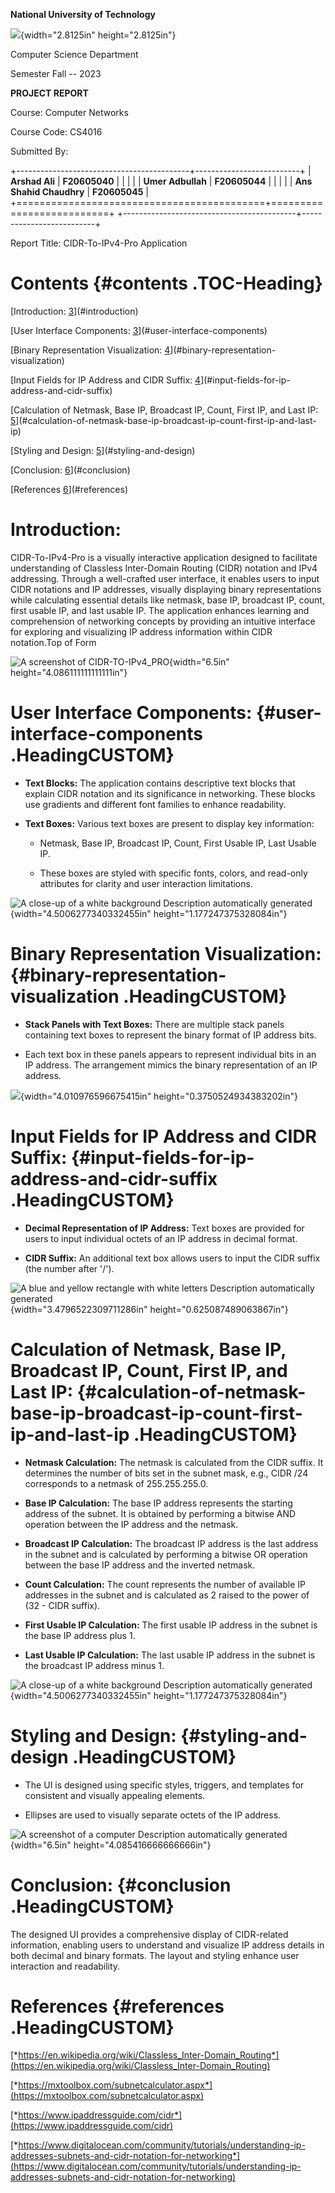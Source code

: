 **National University of Technology**

![](./image1.png){width="2.8125in" height="2.8125in"}

Computer Science Department

Semester Fall -- 2023

**PROJECT REPORT**

Course: Computer Networks

Course Code: CS4016

Submitted By:

+-------------------------------------------+--------------------------+
| **Arshad Ali**                            | **F20605040**            |
|                                           |                          |
| **Umer Adbullah**                         | **F20605044**            |
|                                           |                          |
| **Ans Shahid Chaudhry**                   | **F20605045**            |
+===========================================+==========================+
+-------------------------------------------+--------------------------+

Report Title: CIDR-To-IPv4-Pro Application

# Contents {#contents .TOC-Heading}

[Introduction: [3](#introduction)](#introduction)

[User Interface Components:
[3](#user-interface-components)](#user-interface-components)

[Binary Representation Visualization:
[4](#binary-representation-visualization)](#binary-representation-visualization)

[Input Fields for IP Address and CIDR Suffix:
[4](#input-fields-for-ip-address-and-cidr-suffix)](#input-fields-for-ip-address-and-cidr-suffix)

[Calculation of Netmask, Base IP, Broadcast IP, Count, First IP, and
Last IP:
[5](#calculation-of-netmask-base-ip-broadcast-ip-count-first-ip-and-last-ip)](#calculation-of-netmask-base-ip-broadcast-ip-count-first-ip-and-last-ip)

[Styling and Design: [5](#styling-and-design)](#styling-and-design)

[Conclusion: [6](#conclusion)](#conclusion)

[References [6](#references)](#references)

# Introduction: 

CIDR-To-IPv4-Pro is a visually interactive application designed to
facilitate understanding of Classless Inter-Domain Routing (CIDR)
notation and IPv4 addressing. Through a well-crafted user interface, it
enables users to input CIDR notations and IP addresses, visually
displaying binary representations while calculating essential details
like netmask, base IP, broadcast IP, count, first usable IP, and last
usable IP. The application enhances learning and comprehension of
networking concepts by providing an intuitive interface for exploring
and visualizing IP address information within CIDR notation.Top of Form

![A screenshot of CIDR-TO-IPv4_PRO](./image2.png){width="6.5in"
height="4.086111111111111in"}

# User Interface Components: {#user-interface-components .HeadingCUSTOM}

-   **Text Blocks:** The application contains descriptive text blocks
    that explain CIDR notation and its significance in networking. These
    blocks use gradients and different font families to enhance
    readability.

-   **Text Boxes:** Various text boxes are present to display key
    information:

    -   Netmask, Base IP, Broadcast IP, Count, First Usable IP, Last
        Usable IP.

    -   These boxes are styled with specific fonts, colors, and
        read-only attributes for clarity and user interaction
        limitations.

![A close-up of a white background Description automatically
generated](./image3.png){width="4.5006277340332455in"
height="1.177247375328084in"}

# Binary Representation Visualization: {#binary-representation-visualization .HeadingCUSTOM}

-   **Stack Panels with Text Boxes:** There are multiple stack panels
    containing text boxes to represent the binary format of IP address
    bits.

-   Each text box in these panels appears to represent individual bits
    in an IP address. The arrangement mimics the binary representation
    of an IP address.

![](./image4.png){width="4.010976596675415in"
height="0.3750524934383202in"}

# Input Fields for IP Address and CIDR Suffix: {#input-fields-for-ip-address-and-cidr-suffix .HeadingCUSTOM}

-   **Decimal Representation of IP Address:** Text boxes are provided
    for users to input individual octets of an IP address in decimal
    format.

-   **CIDR Suffix:** An additional text box allows users to input the
    CIDR suffix (the number after \'/\').

![A blue and yellow rectangle with white letters Description
automatically
generated](./image5.png){width="3.4796522309711286in"
height="0.625087489063867in"}

# Calculation of Netmask, Base IP, Broadcast IP, Count, First IP, and Last IP: {#calculation-of-netmask-base-ip-broadcast-ip-count-first-ip-and-last-ip .HeadingCUSTOM}

-   **Netmask Calculation:** The netmask is calculated from the CIDR
    suffix. It determines the number of bits set in the subnet mask,
    e.g., CIDR /24 corresponds to a netmask of 255.255.255.0.

-   **Base IP Calculation:** The base IP address represents the starting
    address of the subnet. It is obtained by performing a bitwise AND
    operation between the IP address and the netmask.

-   **Broadcast IP Calculation:** The broadcast IP address is the last
    address in the subnet and is calculated by performing a bitwise OR
    operation between the base IP address and the inverted netmask.

-   **Count Calculation:** The count represents the number of available
    IP addresses in the subnet and is calculated as 2 raised to the
    power of (32 - CIDR suffix).

-   **First Usable IP Calculation:** The first usable IP address in the
    subnet is the base IP address plus 1.

-   **Last Usable IP Calculation:** The last usable IP address in the
    subnet is the broadcast IP address minus 1.

![A close-up of a white background Description automatically
generated](./image3.png){width="4.5006277340332455in"
height="1.177247375328084in"}

# Styling and Design: {#styling-and-design .HeadingCUSTOM}

-   The UI is designed using specific styles, triggers, and templates
    for consistent and visually appealing elements.

-   Ellipses are used to visually separate octets of the IP address.

![A screenshot of a computer Description automatically
generated](./image6.png){width="6.5in"
height="4.085416666666666in"}

# **Conclusion:** {#conclusion .HeadingCUSTOM}

The designed UI provides a comprehensive display of CIDR-related
information, enabling users to understand and visualize IP address
details in both decimal and binary formats. The layout and styling
enhance user interaction and readability.

# References {#references .HeadingCUSTOM}

[*https://en.wikipedia.org/wiki/Classless_Inter-Domain_Routing*](https://en.wikipedia.org/wiki/Classless_Inter-Domain_Routing)

[*https://mxtoolbox.com/subnetcalculator.aspx*](https://mxtoolbox.com/subnetcalculator.aspx)

[*https://www.ipaddressguide.com/cidr*](https://www.ipaddressguide.com/cidr)

[*https://www.digitalocean.com/community/tutorials/understanding-ip-addresses-subnets-and-cidr-notation-for-networking*](https://www.digitalocean.com/community/tutorials/understanding-ip-addresses-subnets-and-cidr-notation-for-networking)
